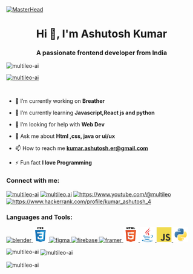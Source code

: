 <a href="https://multileo.nicepage.io/">
  <img src="https://i.ibb.co/9gL4ptc/github-header-image.png" alt="MasterHead" style="width: 100vw;" />
</a>

<h1 align="center">Hi 👋, I'm Ashutosh Kumar</h1>
<h3 align="center">A passionate frontend developer from India</h3>


<p align="left"> <img src="https://komarev.com/ghpvc/?username=multileo-ai&label=Profile%20views&color=0e75b6&style=flat" alt="multileo-ai" /> </p>

<p align="left"> <a href="https://github.com/ryo-ma/github-profile-trophy"><img src="https://github-profile-trophy.vercel.app/?username=multileo-ai" alt="multileo-ai" /></a> </p>

<p align="left"> <a href="https://twitter.com/" target="blank"><img src="https://img.shields.io/twitter/follow/?logo=twitter&style=for-the-badge" alt="" /></a> </p>

- 🔭 I’m currently working on **Breather**

- 🌱 I’m currently learning **Javascript,React js and python**

- 🤝 I’m looking for help with **Web Dev**

- 💬 Ask me about **Html ,css, java or ui/ux**

- 📫 How to reach me **kumar.ashutosh.er@gmail.com**

- ⚡ Fun fact **I love Programming**

<h3 align="left">Connect with me:</h3>
<p align="left">
<a href="https://codepen.io/multileo-ai" target="blank"><img align="center" src="https://raw.githubusercontent.com/rahuldkjain/github-profile-readme-generator/master/src/images/icons/Social/codepen.svg" alt="multileo-ai" height="30" width="40" /></a>
<a href="https://instagram.com/multileo.ai" target="blank"><img align="center" src="https://raw.githubusercontent.com/rahuldkjain/github-profile-readme-generator/master/src/images/icons/Social/instagram.svg" alt="multileo.ai" height="30" width="40" /></a>
<a href="https://www.youtube.com/@multileo" target="blank"><img align="center" src="https://raw.githubusercontent.com/rahuldkjain/github-profile-readme-generator/master/src/images/icons/Social/youtube.svg" alt="https://www.youtube.com/@multileo" height="30" width="40" /></a>
<a href="https://www.hackerrank.com/profile/kumar_ashutosh_4" target="blank"><img align="center" src="https://raw.githubusercontent.com/rahuldkjain/github-profile-readme-generator/master/src/images/icons/Social/hackerrank.svg" alt="https://www.hackerrank.com/profile/kumar_ashutosh_4" height="30" width="40" /></a>
</p>

<h3 align="left">Languages and Tools:</h3>
<p align="left"> <a href="https://www.blender.org/" target="_blank" rel="noreferrer"> <img src="https://download.blender.org/branding/community/blender_community_badge_white.svg" alt="blender" width="40" height="40"/> </a> <a href="https://www.w3schools.com/css/" target="_blank" rel="noreferrer"> <img src="https://raw.githubusercontent.com/devicons/devicon/master/icons/css3/css3-original-wordmark.svg" alt="css3" width="40" height="40"/> </a> <a href="https://www.figma.com/" target="_blank" rel="noreferrer"> <img src="https://www.vectorlogo.zone/logos/figma/figma-icon.svg" alt="figma" width="40" height="40"/> </a> <a href="https://firebase.google.com/" target="_blank" rel="noreferrer"> <img src="https://www.vectorlogo.zone/logos/firebase/firebase-icon.svg" alt="firebase" width="40" height="40"/> </a> <a href="https://www.framer.com/" target="_blank" rel="noreferrer"> <img src="https://www.vectorlogo.zone/logos/framer/framer-icon.svg" alt="framer" width="40" height="40"/> </a> <a href="https://www.w3.org/html/" target="_blank" rel="noreferrer"> <img src="https://raw.githubusercontent.com/devicons/devicon/master/icons/html5/html5-original-wordmark.svg" alt="html5" width="40" height="40"/> </a> <a href="https://www.java.com" target="_blank" rel="noreferrer"> <img src="https://raw.githubusercontent.com/devicons/devicon/master/icons/java/java-original.svg" alt="java" width="40" height="40"/> </a> <a href="https://developer.mozilla.org/en-US/docs/Web/JavaScript" target="_blank" rel="noreferrer"> <img src="https://raw.githubusercontent.com/devicons/devicon/master/icons/javascript/javascript-original.svg" alt="javascript" width="40" height="40"/> </a> <a href="https://www.python.org" target="_blank" rel="noreferrer"> <img src="https://raw.githubusercontent.com/devicons/devicon/master/icons/python/python-original.svg" alt="python" width="40" height="40"/> </a> </p>

<p><img align="left" src="https://github-readme-stats.vercel.app/api/top-langs?username=multileo-ai&show_icons=true&locale=en&layout=compact" alt="multileo-ai" /></p>

<p>&nbsp;<img align="center" src="https://github-readme-stats.vercel.app/api?username=multileo-ai&show_icons=true&locale=en" alt="multileo-ai" /></p>

<p><img align="center" src="https://github-readme-streak-stats.herokuapp.com/?user=multileo-ai&" alt="multileo-ai" /></p>
